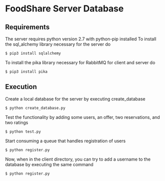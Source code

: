 # FoodShare Server Database
## Requirements
The server requires python version 2.7 with python-pip installed
To install the sql_alchemy library necessary for the server do
```
$ pip3 install sqlalchemy
```
To install the pika library necessary for RabbitMQ for client and server do
```
$ pip3 install pika
``` 
## Execution
Create a local database for the server by executing create_database
```
$ python create_database.py
```
Test the functionality by adding some users, an offer, two reservations, and two ratings
```
$ python test.py
```
Start consuming a queue that handles registration of users 
```
$ python register.py
```
Now, when in the client directory, you can try to add a username to the database by executing the same command
```
$ python register.py
```







